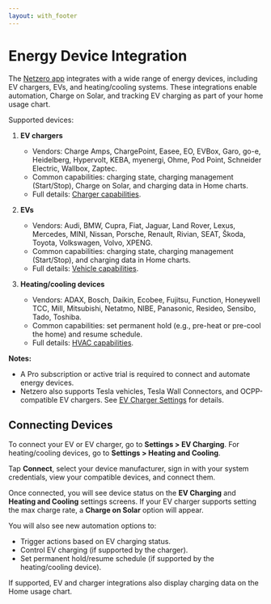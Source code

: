 ```yaml
---
layout: with_footer
---
```


# Energy Device Integration

The [Netzero app](https://www.netzero.energy) integrates with a wide range of energy devices,
including EV chargers, EVs, and heating/cooling systems. These integrations enable automation,
Charge on Solar, and tracking EV charging as part of your home usage chart.

Supported devices:

1. **EV chargers**
   - Vendors: Charge Amps, ChargePoint, Easee, EO, EVBox, Garo, go-e, Heidelberg, Hypervolt, KEBA, myenergi, Ohme, Pod Point, Schneider Electric, Wallbox, Zaptec.
   - Common capabilities: charging state, charging management (Start/Stop), Charge on Solar, and charging data in Home charts.
   - Full details: [Charger capabilities](https://developers.enode.com/api/capabilities/charger).

2. **EVs**
   - Vendors: Audi, BMW, Cupra, Fiat, Jaguar, Land Rover, Lexus, Mercedes, MINI, Nissan, Porsche, Renault, Rivian, SEAT, Škoda, Toyota, Volkswagen, Volvo, XPENG.
   - Common capabilities: charging state, charging management (Start/Stop), and charging data in Home charts.
   - Full details: [Vehicle capabilities](https://developers.enode.com/api/capabilities/vehicle).

3. **Heating/cooling devices**
   - Vendors: ADAX, Bosch, Daikin, Ecobee, Fujitsu, Function, Honeywell TCC, Mill, Mitsubishi, Netatmo, NIBE, Panasonic, Resideo, Sensibo, Tado, Toshiba.
   - Common capabilities: set permanent hold (e.g., pre-heat or pre-cool the home) and resume schedule.
   - Full details: [HVAC capabilities](https://developers.enode.com/api/capabilities/hvac).

**Notes:**
- A Pro subscription or active trial is required to connect and automate energy devices.
- Netzero also supports Tesla vehicles, Tesla Wall Connectors, and OCPP-compatible EV chargers. See [EV Charger Settings](https://docs.netzero.energy/docs/ev_charging/Settings) for details.

## Connecting Devices

To connect your EV or EV charger, go to **Settings > EV Charging**.
For heating/cooling devices, go to **Settings > Heating and Cooling**.

Tap **Connect**, select your device manufacturer, sign in with your system credentials, view your compatible devices, and connect them.

Once connected, you will see device status on the **EV Charging** and **Heating and Cooling** settings screens.
If your EV charger supports setting the max charge rate, a **Charge on Solar** option will appear.

You will also see new automation options to:
- Trigger actions based on EV charging status.
- Control EV charging (if supported by the charger).
- Set permanent hold/resume schedule (if supported by the heating/cooling device).

If supported, EV and charger integrations also display charging data on the Home usage chart.
